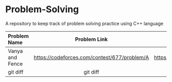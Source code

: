 # Problem-Solving
A repository to keep track of problem solving practice using C++ language


  

| Problem Name |  Problem Link |  Solution |
| :---         |     :---:      |          ---: |
| Vanya and Fence  | https://codeforces.com/contest/677/problem/A   | https://urlis.net/CPP  |
| git diff     | git diff       | git diff      |
